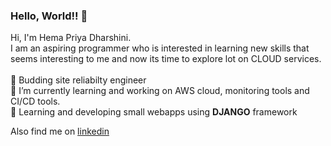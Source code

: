 ### Hello, World!! 👋

Hi, I'm Hema Priya Dharshini.
<br>
I am an aspiring programmer who is interested in learning new skills that seems interesting to me and now its time to explore lot on CLOUD services.
<br>
<br>
🌱 Budding site reliabilty engineer
<br>
🔭 I’m currently learning and working on AWS cloud, monitoring tools and CI/CD tools.
<br>
🔭 Learning and developing small webapps using <strong>DJANGO</strong> framework



<div class="badge-base LI-profile-badge" data-locale="en_US" data-size="medium" data-theme="dark" data-type="VERTICAL" data-vanity="hemahpd" data-version="v1">Also find me on <a class="badge-base__link LI-simple-link" href="https://in.linkedin.com/in/hemahpd?trk=profile-badge">linkedin</a></div>
              



<!--
**hemahpd/hemahpd** is a ✨ _special_ ✨ repository because its `README.md` (this file) appears on your GitHub profile.

Here are some ideas to get you started:

- 🔭 I’m currently working on ...
- 🌱 I’m currently learning ...
- 👯 I’m looking to collaborate on ...
- 🤔 I’m looking for help with ...
- 💬 Ask me about ...
- 📫 How to reach me: ...
- 😄 Pronouns: ...
- ⚡ Fun fact: ...
-->
